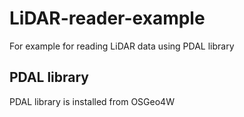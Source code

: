 # LiDAR-reader-example
For example for reading LiDAR data using PDAL library

## PDAL library
PDAL library is installed from OSGeo4W
